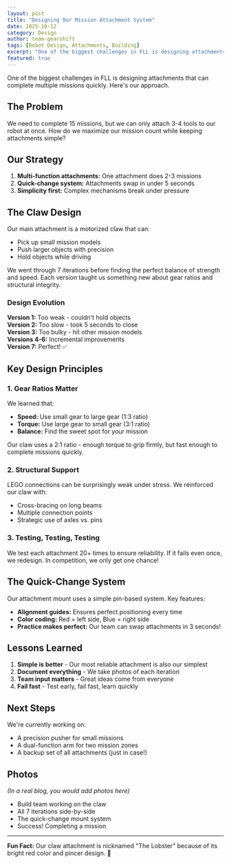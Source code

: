 ```yaml
---
layout: post
title: "Designing Our Mission Attachment System"
date: 2025-10-12
category: Design
author: team-gearshift
tags: [Robot Design, Attachments, Building]
excerpt: "One of the biggest challenges in FLL is designing attachments that can complete multiple missions quickly. Here's our approach."
featured: true
---
```


One of the biggest challenges in FLL is designing attachments that can complete multiple missions quickly. Here's our approach.

## The Problem

We need to complete 15 missions, but we can only attach 3-4 tools to our robot at once. How do we maximize our mission count while keeping attachments simple?

## Our Strategy

1. **Multi-function attachments:** One attachment does 2-3 missions
2. **Quick-change system:** Attachments swap in under 5 seconds
3. **Simplicity first:** Complex mechanisms break under pressure

## The Claw Design

Our main attachment is a motorized claw that can:

- Pick up small mission models
- Push larger objects with precision
- Hold objects while driving

We went through 7 iterations before finding the perfect balance of strength and speed. Each version taught us something new about gear ratios and structural integrity.

### Design Evolution

**Version 1:** Too weak - couldn't hold objects  
**Version 2:** Too slow - took 5 seconds to close  
**Version 3:** Too bulky - hit other mission models  
**Versions 4-6:** Incremental improvements  
**Version 7:** Perfect! ✅

## Key Design Principles

### 1. Gear Ratios Matter

We learned that:
- **Speed:** Use small gear to large gear (1:3 ratio)
- **Torque:** Use large gear to small gear (3:1 ratio)
- **Balance:** Find the sweet spot for your mission

Our claw uses a 2:1 ratio - enough torque to grip firmly, but fast enough to complete missions quickly.

### 2. Structural Support

LEGO connections can be surprisingly weak under stress. We reinforced our claw with:
- Cross-bracing on long beams
- Multiple connection points
- Strategic use of axles vs. pins

### 3. Testing, Testing, Testing

We test each attachment 20+ times to ensure reliability. If it fails even once, we redesign. In competition, we only get one chance!

## The Quick-Change System

Our attachment mount uses a simple pin-based system. Key features:

- **Alignment guides:** Ensures perfect positioning every time
- **Color coding:** Red = left side, Blue = right side
- **Practice makes perfect:** Our team can swap attachments in 3 seconds!

## Lessons Learned

1. **Simple is better** - Our most reliable attachment is also our simplest
2. **Document everything** - We take photos of each iteration
3. **Team input matters** - Great ideas come from everyone
4. **Fail fast** - Test early, fail fast, learn quickly

## Next Steps

We're currently working on:
- A precision pusher for small missions
- A dual-function arm for two mission zones
- A backup set of all attachments (just in case!)

## Photos

*(In a real blog, you would add photos here)*

- Build team working on the claw
- All 7 iterations side-by-side
- The quick-change mount system
- Success! Completing a mission

---

**Fun Fact:** Our claw attachment is nicknamed "The Lobster" because of its bright red color and pincer design. 🦞

